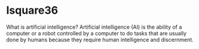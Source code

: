 # Isquare36
What is artificial intelligence? Artificial intelligence (AI) is the ability of a computer or a robot controlled by a computer to do tasks that are usually done by humans because they require human intelligence and discernment.
